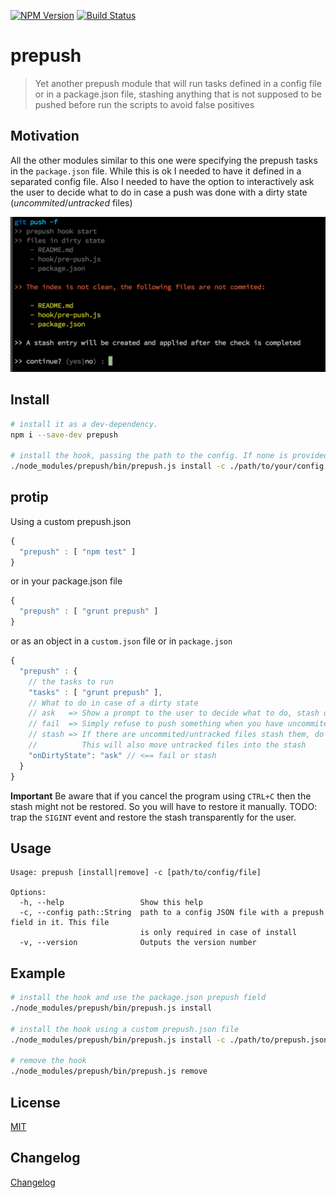 [![NPM Version](http://img.shields.io/npm/v/prepush.svg?style=flat)](https://npmjs.org/package/prepush)
[![Build Status](http://img.shields.io/travis/royriojas/prepush.svg?style=flat)](https://travis-ci.org/royriojas/prepush)

# prepush
> Yet another prepush module that will run tasks defined in a config file or in a package.json file, stashing anything that is not supposed to be pushed before run the scripts to avoid false positives

## Motivation

All the other modules similar to this one were specifying the prepush tasks in the `package.json` file. While this is ok
I needed to have it defined in a separated config file. Also I needed to have the option to interactively ask the user
to decide what to do in case a push was done with a dirty state (*uncommited*/*untracked* files)

![screenshot](prepush-screenshot.png)

## Install

```bash
# install it as a dev-dependency.
npm i --save-dev prepush

# install the hook, passing the path to the config. If none is provided it will try to use the `package.json`
./node_modules/prepush/bin/prepush.js install -c ./path/to/your/config
```

## protip

Using a custom prepush.json

```javascript
{
  "prepush" : [ "npm test" ]
}
```
or in your package.json file
```javascript
{
  "prepush" : [ "grunt prepush" ]
}
```

or as an object in a `custom.json` file or in `package.json`

```javascript
{
  "prepush" : {
    // the tasks to run
    "tasks" : [ "grunt prepush" ],
    // What to do in case of a dirty state
    // ask   => Show a prompt to the user to decide what to do, stash or fail.
    // fail  => Simply refuse to push something when you have uncommited/untracked files
    // stash => If there are uncommited/untracked files stash them, do the push and restore the stash
    //          This will also move untracked files into the stash
    "onDirtyState": "ask" // <== fail or stash
  }
}
```

**Important**
Be aware that if you cancel the program using `CTRL+C` then the stash might not be restored. So you will have
to restore it manually. TODO: trap the `SIGINT` event and restore the stash transparently for the user.

## Usage

```
Usage: prepush [install|remove] -c [path/to/config/file]

Options:
  -h, --help                 Show this help
  -c, --config path::String  path to a config JSON file with a prepush field in it. This file
                             is only required in case of install
  -v, --version              Outputs the version number
```

## Example

```bash
# install the hook and use the package.json prepush field
./node_modules/prepush/bin/prepush.js install

# install the hook using a custom prepush.json file
./node_modules/prepush/bin/prepush.js install -c ./path/to/prepush.json

# remove the hook
./node_modules/prepush/bin/prepush.js remove
```

## License

[MIT](./LICENSE)

## Changelog
[Changelog](./changelog.md)
